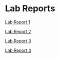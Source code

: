 # Lab Reports

[Lab Report 1](https://megupta06.github.io/cse15l-lab-reports/lab-report-1-week-2.html)


[Lab Report 2](https://megupta06.github.io/cse15l-lab-reports/lab-report-2-week-4.html)


[Lab Report 3](https://megupta06.github.io/cse15l-lab-reports/lab-report-3-week-6.html)

[Lab Report 4](https://megupta06.github.io/cse15l-lab-reports/lab-report-4-week-8.html)
